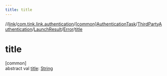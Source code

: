 ```yaml
---
title: title
---
```

//[link](../../../../../../index.html)/[com.tink.link.authentication](../../../../index.html)/[[common]AuthenticationTask](../../../index.html)/[ThirdPartyAuthentication](../../index.html)/[LaunchResult](../index.html)/[Error](index.html)/[title](title.html)



# title



[common]\
abstract val [title](title.html): [String](https://kotlinlang.org/api/latest/jvm/stdlib/kotlin/-string/index.html)




